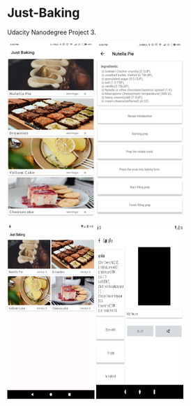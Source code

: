 # Just-Baking
Udacity Nanodegree Project 3.

<img src="/ScreenShots/Mobile_Home.png" width="200" height="400"/>  <img src="/ScreenShots/Mobile_Details.png" width="200" height="400"/>

<img src="/ScreenShots/Tablet_Home.png" width="200" height="400"/>  <img src="/ScreenShots/Tablet_Details.png" width="200" height="400"/>



